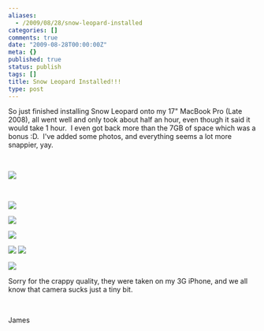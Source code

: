 ```yaml
---
aliases:
  - /2009/08/28/snow-leopard-installed
categories: []
comments: true
date: "2009-08-28T00:00:00Z"
meta: {}
published: true
status: publish
tags: []
title: Snow Leopard Installed!!!
type: post
---
```

So just finished installing Snow Leopard onto my 17" MacBook Pro (Late 2008), all went well and only took about half an hour, even though it said it would take 1 hour.  I even got back more than the 7GB of space which was a bonus :D.  I've added some photos, and everything seems a lot more snappier, yay.

 

![](/static/4f331d1f8754c7ec090e554a/50fe1c99e4b01c920a89f452/50fe1c99e4b01c920a89f47d/1251424093717/IMG_0157.JPG/1000w)

 

![](/static/4f331d1f8754c7ec090e554a/50fe1c99e4b01c920a89f452/50fe1c99e4b01c920a89f47e/1251423581167/IMG_0159.JPG/1000w)

![](/static/4f331d1f8754c7ec090e554a/50fe1c99e4b01c920a89f452/50fe1c99e4b01c920a89f47f/1251423581183/IMG_0160.JPG/1000w)

![](/static/4f331d1f8754c7ec090e554a/50fe1c99e4b01c920a89f452/50fe1c99e4b01c920a89f480/1251423581203/IMG_0161.JPG/1000w)

![](/static/4f331d1f8754c7ec090e554a/50fe1c99e4b01c920a89f452/50fe1c99e4b01c920a89f481/1251423581217/IMG_0162.JPG/1000w)
![](/static/4f331d1f8754c7ec090e554a/50fe1c99e4b01c920a89f452/50fe1c99e4b01c920a89f482/1251423581237/IMG_0163.JPG/1000w)

![](/static/4f331d1f8754c7ec090e554a/50fe1c99e4b01c920a89f452/50fe1c99e4b01c920a89f483/1251423581253/IMG_0164.jpg/1000w)

Sorry for the crappy quality, they were taken on my 3G iPhone, and we all know that camera sucks just a tiny bit.

 

James
